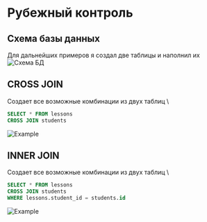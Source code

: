 # Рубежный контроль

## Схема базы данных
Для дальнейших примеров я создал две таблицы и наполнил их\
![Схема БД](https://sun9-7.userapi.com/impg/AlU02x7ogqTbhw8dY_FmTyY247CTOeeebTf6Ng/VIAzzSFyTUE.jpg?size=300x404&quality=96&sign=da7f44ecea37540c24615df72bfe6a01&type=album)
## CROSS JOIN
Создает все возможные комбинации из двух таблиц \
```sql 
SELECT * FROM lessons 
CROSS JOIN students 
```
![Example](https://sun9-30.userapi.com/impg/q--ZEPhXtqwexHXcF67rsrdgGtZOTODrmIP7zA/wTG43g-3ES0.jpg?size=829x737&quality=96&sign=f93dd05501dd7aa084728334b9a89758&type=album)
## INNER JOIN
Создает все возможные комбинации из двух таблиц \
```sql 
SELECT * FROM lessons 
CROSS JOIN students 
WHERE lessons.student_id = students.id
```
![Example](https://sun9-9.userapi.com/impg/Cdkk7CV8LSsCZbiP5D7NsoUVuVtBhpUJURG8ZA/pSQLEDz_acs.jpg?size=838x356&quality=96&sign=4d0bad1ada9bb2915697f1b4172732f3&type=album)